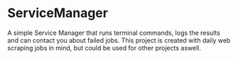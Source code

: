 # ServiceManager

A simple Service Manager that runs terminal commands, logs the results and can contact you about failed jobs. This project is created with daily web scraping jobs in mind, but could be used for other projects aswell.